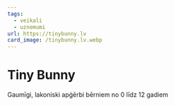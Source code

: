 ```yaml
---
tags:
  - veikali
  - uznemumi
url: https://tinybunny.lv
card_image: /tinybunny.lv.webp
---
```


# Tiny Bunny

Gaumīgi, lakoniski apģērbi bērniem no 0 līdz 12 gadiem
